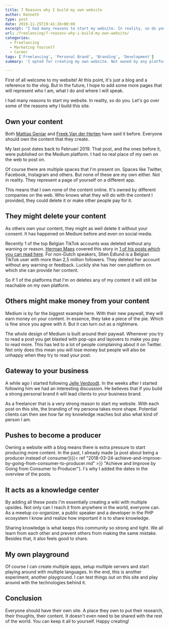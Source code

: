 ```yaml
---
title: 7 Reasons why I build my own website
author: Kenneth
type: post
date: 2019-11-25T19:41:26+00:00
excerpt: "I had many reasons to start my website. In reality, so do you. Let's go over some of the reasons why I build this site."
url: /freelancing/7-reasons-why-i-build-my-own-website/
categories:
  - Freelancing
  - Marketing Yourself
  - Career
tags: ['Freelancing', 'Personal Brand', 'Branding', 'Development']
summary: 'I opted for creating my own website. Not owned by any platform like Medium, dev.to. In this post I explain why I did this and why you should too.'

---
```

First of all welcome to my website! At this point, it's just a blog and a reference to the vlog. But in the future, I hope to add some more pages that will represent who I am, what I do and where I will speak.

I had many reasons to start my website. In reality, so do you. Let's go over some of the reasons why I build this site.

## Own your content

Both [Mattias Geniar](https://twitter.com/mattiasgeniar "Mattias Geniar Twitter") and [Freek Van der Herten](https://twitter.com/freekmurze "Freek Van der Herten Twitter") have said it before. Everyone should own the content that they create.

My last post dates back to Februari 2019. That post, and the ones before it, were published on the Medium platform. I had no real place of my own on the web to post on.

Of course there are multiple spaces that I'm present on. Spaces like Twitter, Facebook, Instagram and others. But none of these are my own either. Not in reality. They represent a page of yourself on a different app.

This means that I own none of the content online. It's owned by different companies on the web. Who knows what they will do with the content I provided, they could delete it or make other people pay for it.

## They might delete your content

As others own your content, they might as well delete it without your consent. It has happened on Medium before and even on social media.

Recently 1 of the top Belgian TikTok accounts was deleted without any warning or reason. [Herman Maes](https://twitter.com/Dailybits "Herman Maes Twitter") covered this story in [1 of his posts which you can read here](https://www.dailybits.be/item/social-media-own-media-strategie/ "Daily bits: Social Media Own Media Strategy"). For non-Dutch speakers, Stien Edlund is a Belgian TikTok user with more than 2,5 million followers. They deleted her account without any warning or feedback. Luckily she has her own platform on which she can provide her content.

So if 1 of the platforms that I'm on deletes any of my content it will still be reachable on my own platform.

## Others might make money from your content

Medium is by far the biggest example here. With their new paywall, they will earn money on your content. In essence, they take a piece of the pie. Which is fine since you agree with it. But it can turn out as a nightmare. 

The whole design of Medium is built around their paywall. Whenever you try to read a post you get blasted with pop-ups and layovers to make you pay to read more. This has led to a lot of people complaining about it on Twitter. Not only does this mean you will lose money but people will also be unhappy when they try to read your post.

## Gateway to your business

A while ago I started following [Jelle Verdoodt](https://twitter.com/JelleVerdoodt "Jelle Verdoodt Twitter"). In the weeks after I started following him we had an interesting discussion. He believes that if you build a strong personal brand it will lead clients to your business brand.

As a freelancer that is a very strong reason to start my website. With each post on this site, the branding of my persona takes more shape. Potential clients can then see how far my knowledge reaches but also what kind of person I am.

## Pushes to become a producer

Owning a website with a blog means there is extra pressure to start producing more content. In the past, I already made [a post about being a producer instead of consumer]({{< ref "2018-03-24-achieve-and-improve-by-going-from-consumer-to-producer.md" >}} "Achieve and Improve by Going from Consumer to Producer"). I's why I added the dates in the overview of the posts. 

## It acts as a knowledge center

By adding all these posts I'm essentially creating a wiki with multiple upsides. Not only can I reach it from anywhere in the world, everyone can. As a meetup co-organizer, a public speaker and a developer in the PHP ecosystem I know and realize how important it is to share knowledge.

Sharing knowledge is what keeps this community so strong and tight. We all learn from each other and prevent others from making the same mistake. Besides that, it also feels good to share.

## My own playground

Of course I can create multiple apps, setup multiple servers and start playing around with multiple languages. In the end, this is another experiment, another playground. I can test things out on this site and play around with the technologies behind it.

## Conclusion

Everyone should have their own site. A place they own to put their research, their thoughts, their content. It doesn't even need to be shared with the rest of the world. You can keep it all to yourself. Happy creating!
